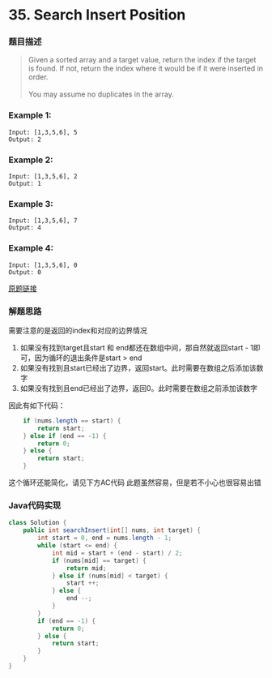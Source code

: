 # 35. Search Insert Position
### 题目描述

> Given a sorted array and a target value, return the index if the target is found. If not, return the index where it would be if it were inserted in order.
><br><br>You may assume no duplicates in the array.

### Example 1:
    Input: [1,3,5,6], 5
    Output: 2

### Example 2:
    Input: [1,3,5,6], 2
    Output: 1

### Example 3:
    Input: [1,3,5,6], 7
    Output: 4

### Example 4:
    Input: [1,3,5,6], 0
    Output: 0

[原题链接](https://leetcode.com/problems/search-insert-position/)



### 解题思路
需要注意的是返回的index和对应的边界情况
1. 如果没有找到target且start 和 end都还在数组中间，那自然就返回start - 1即可，因为循环的退出条件是start > end
2. 如果没有找到且start已经出了边界，返回start。此时需要在数组之后添加该数字
3. 如果没有找到且end已经出了边界，返回0。此时需要在数组之前添加该数字

因此有如下代码：
```java
    if (nums.length == start) {
        return start;
    } else if (end == -1) {
        return 0;
    } else {
        return start;
    }
```

这个循环还能简化，请见下方AC代码
此题虽然容易，但是若不小心也很容易出错

### Java代码实现

``` java
class Solution {
    public int searchInsert(int[] nums, int target) {
        int start = 0, end = nums.length - 1;
        while (start <= end) {
            int mid = start + (end - start) / 2;
            if (nums[mid] == target) {
                return mid;
            } else if (nums[mid] < target) {
                start ++;
            } else {
                end --;
            }
        }
        if (end == -1) {
            return 0;
        } else {
            return start;
        }
    }
}
```